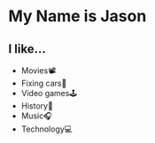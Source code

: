 # My Name is Jason

## I like...

* Movies:film_projector:
* Fixing cars:car:
* Video games:joystick:           
* History:book:
* Music:headphones:
* Technology:computer:

